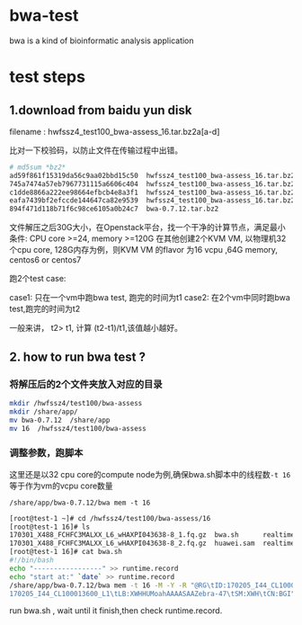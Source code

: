 # bwa-test
bwa is a kind of bioinformatic analysis application

# test steps

## 1.download from baidu yun disk

filename : hwfssz4_test100_bwa-assess_16.tar.bz2a[a-d] 

比对一下校验码，以防止文件在传输过程中出错。
```bash
# md5sum *bz2*
ad59f861f15319da56c9aa02bbd15c50  hwfssz4_test100_bwa-assess_16.tar.bz2aa
745a7474a57eb7967731115a6606c404  hwfssz4_test100_bwa-assess_16.tar.bz2ab
c1dde8866a222ee98664efbcb4e8a3f1  hwfssz4_test100_bwa-assess_16.tar.bz2ac
eafa7439bf2efccde144647ca82e9539  hwfssz4_test100_bwa-assess_16.tar.bz2ad
894f471d118b71f6c98ce6105a0b24c7  bwa-0.7.12.tar.bz2
```

文件解压之后30G大小，在Openstack平台，找一个干净的计算节点，满足最小条件: CPU core >=24, memory >=120G
在其他创建2个KVM VM, 以物理机32个cpu core, 128G内存为例，则KVM VM 的flavor 为16 vcpu ,64G memory, centos6 or centos7 

跑2个test case:

case1: 只在一个vm中跑bwa test, 跑完的时间为t1
case2: 在2个vm中同时跑bwa test,跑完的时间为t2 

一般来讲， t2> t1, 计算 (t2-t1)/t1,该值越小越好。


## 2. how to run bwa test ? 

### 将解压后的2个文件夹放入对应的目录 

```bash
mkdir /hwfssz4/test100/bwa-assess
mkdir /share/app/
mv bwa-0.7.12  /share/app
mv 16  /hwfssz4/test100/bwa-assess
```

### 调整参数，跑脚本 

这里还是以32 cpu core的compute node为例,确保bwa.sh脚本中的线程数`-t 16` 等于作为vm的vcpu core数量 
```
/share/app/bwa-0.7.12/bwa mem -t 16
```


```bash
[root@test-1 ~]# cd /hwfssz4/test100/bwa-assess/16
[root@test-1 16]# ls
170301_X488_FCHFC3MALXX_L6_wHAXPI043638-8_1.fq.gz  bwa.sh      realtime   ref
170301_X488_FCHFC3MALXX_L6_wHAXPI043638-8_2.fq.gz  huawei.sam  realtime2  runtime.record
[root@test-1 16]# cat bwa.sh 
#!/bin/bash
echo "-----------------" >> runtime.record
echo "start at:" `date` >> runtime.record 
/share/app/bwa-0.7.12/bwa mem -t 16 -M -Y -R "@RG\tID:170205_I44_CL100013600_L1_WHHUMoahAAAASAAZebra-47\tPL:COMPLETE\tPU:
170205_I44_CL100013600_L1\tLB:XWHHUMoahAAAASAAZebra-47\tSM:XWH\tCN:BGI" /hwfssz4/test100/bwa-assess/16/ref/hg19.fasta /hwfssz4/test100/bwa-assess/16/170301_X488_FCHFC3MALXX_L6_wHAXPI043638-8_1.fq.gz /hwfssz4/test100/bwa-assess/16/170301_X488_FCHFC3MALXX_L6_wHAXPI043638-8_2.fq.gz > /hwfssz4/test100/bwa-assess/16/huawei.samecho "end at:" `date` >> runtime.record 

```
run bwa.sh , wait until it finish,then check runtime.record.


